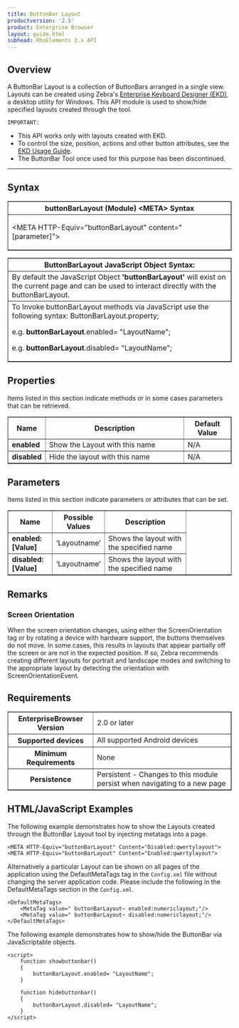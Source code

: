 ```yaml
---
title: ButtonBar Layout
productversion: '2.5'
product: Enterprise Browser
layout: guide.html
subhead: RhoElements 2.x API
---
```


## Overview

A ButtonBar Layout is a collection of ButtonBars arranged in a single view. Layouts can be created using Zebra's [Enterprise Keyboard Designer (EKD)](/ekd), a desktop utility for Windows. This API module is used to show/hide specified layouts created through the tool.

`IMPORTANT:` 
* This API works only with layouts created with EKD.
* To control the size, position, actions and other button attributes, see the [EKD Usage Guide](/ekd).
* The ButtonBar Tool once used for this purpose has been discontinued. 

<!-- 
In the tool after you create a project, if you go to the menu you will be able to add new layouts, specifying names for individual layouts. The layout name given here should be used while enabling or disabling the Layout using this new plug-in. In the below doc wherever ‘LayoutName’ is mentioned it means the name given for the Layout while creating in tool.
-->

-----

## Syntax

<table class="facelift" style="width:100%" border="1" padding="5px"> <tr><th class="tableHeading">buttonBarLayout (Module) &lt;META&gt; Syntax
</th></tr><tr><td class="clsSyntaxCells clsOddRow"><p>&lt;META HTTP-Equiv="buttonBarLayout" content="[parameter]"&gt;</p></td></tr></table>
<table class="facelift" style="width:100%" border="1" padding="5px"> <tr><th class="tableHeading">ButtonBarLayout JavaScript Object Syntax:</th></tr><tr><td class="clsSyntaxCells clsOddRow">
By default the JavaScript Object <b>'buttonBarLayout'</b> will exist on the current page and can be used to interact directly with the buttonBarLayout.
</td></tr><tr><td class="clsSyntaxCells clsEvenRow">
To Invoke buttonBarLayout methods via JavaScript use the following syntax: ButtonBarLayout.property;
<P />e.g. <b>buttonBarLayout</b>.enabled= "LayoutName";
<P />e.g. <b>buttonBarLayout</b>.disabled= "LayoutName";
</td></tr></table>


<h2> Properties </h2>

Items listed in this section indicate methods or in some cases parameters that can be retrieved.

<table class="facelift" style="width:100%" border="1" padding="5px"> <col width="10%" /><col width="68%" /><col width="22%" /><tr><th class="tableHeading">Name</th><th class="tableHeading">Description</th><th class="tableHeading">Default Value</th></tr><tr><td class="clsSyntaxCells clsOddRow"><b>enabled</b></td><td class="clsSyntaxCells clsOddRow">Show the Layout with this name</td><td class="clsSyntaxCells clsOddRow">N/A</td></tr><tr><td class="clsSyntaxCells clsOddRow"><b>disabled</b></td><td class="clsSyntaxCells clsOddRow">Hide the layout with this name</td><td class="clsSyntaxCells clsOddRow">N/A</td></tr></table>


<H2> Parameters</H2>

Items listed in this section indicate parameters or attributes that can be set.
<table class="facelift" style="width:100%" border="1" padding="5px"> <col width="20%" /><col width="20%" /><col width="38%" /><col width="22%" />
<tr><th class="tableHeading">Name</th>
<th class="tableHeading">Possible Values</th>
<th class="tableHeading">Description</th>
</tr>
<tr>
<td class="clsSyntaxCells clsOddRow"><b> 
enabled:[Value]</b></td>
<td class="clsSyntaxCells clsOddRow">‘Layoutname’</td>
<td class="clsSyntaxCells clsOddRow">Shows the layout with the specified name</td>
</tr>
<tr>
<td class="clsSyntaxCells clsOddRow"><b> 
disabled:[Value]</b></td>
<td class="clsSyntaxCells clsOddRow">‘Layoutname’</td>
<td class="clsSyntaxCells clsOddRow">Shows the layout with the specified name</td>
</tr>
</table>	


## Remarks

### Screen Orientation

When the screen orientation changes, using either the ScreenOrientation tag or by rotating a device with hardware support, the buttons themselves do not move. In some cases, this results in layouts that appear partially off the screen or are not in the expected position. If so, Zebra recommends creating different layouts for portrait and landscape modes and switching to the appropriate layout by detecting the orientation with ScreenOrientationEvent.

## Requirements

<table class="facelift" style="width:100%" border="1" padding="5px"> 
<tr>
<th class="tableHeading">EnterpriseBrowser Version</th>
<td class="clsSyntaxCell clsEvenRow">2.0 or later</td>
</tr>
<tr><th class="tableHeading">Supported devices</th>
<td class="clsSyntaxCell clsOddRow">All supported Android devices</td></tr>
<tr><th class="tableHeading">Minimum Requirements</th>
<td class="clsSyntaxCell clsOddRow">None</td></tr>
<tr><th class="tableHeading">Persistence</th>
<td class="clsSyntaxCell clsEvenRow">Persistent - Changes to this module persist when navigating to a new page</td>
</tr>
</table>


## HTML/JavaScript Examples

The following example demonstrates how to show the Layouts created through the ButtonBar Layout tool by injecting metatags into a page.

	<META HTTP-Equiv="buttonBarLayout" Content="Disabled:qwertylayout">
	<META HTTP-Equiv="buttonBarLayout" Content="Enabled:qwertylayout">
	
Alternatively a particular Layout can be shown on all pages of the application using the DefaultMetaTags tag in the `Config.xml` file without changing the server application code. Please include the following in the DefaultMetaTags section in the `Config.xml`.

	<DefaultMetaTags>
    	<MetaTag value=" buttonBarLayout~ enabled:numericlayout;"/>
    	<MetaTag value=" buttonBarLayout~ disabled:numericlayout;"/>
	</DefaultMetaTags>
	
The following example demonstrates how to show/hide the ButtonBar via JavaScriptable objects.

	<script>
    	function showbuttonbar()
    	{
        	buttonBarLayout.enabled= "LayoutName";
    	}
 
    	function hidebuttonbar()
    	{
        	buttonBarLayout.disabled= "LayoutName";
    	}
	</script>

